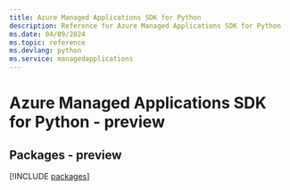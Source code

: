```yaml
---
title: Azure Managed Applications SDK for Python
description: Reference for Azure Managed Applications SDK for Python
ms.date: 04/09/2024
ms.topic: reference
ms.devlang: python
ms.service: managedapplications
---
```

# Azure Managed Applications SDK for Python - preview
## Packages - preview
[!INCLUDE [packages](managed-applications-index.md)]